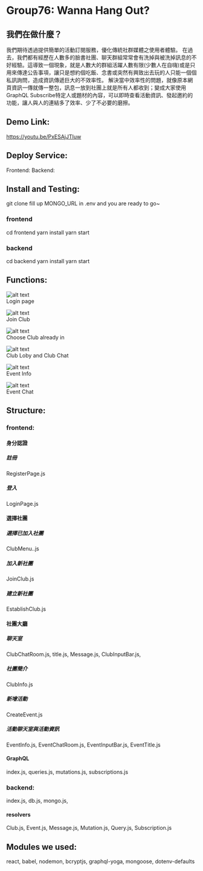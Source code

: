 # Group76: Wanna Hang Out?

## 我們在做什麼？
 我們期待透過提供簡單的活動訂閱服務，優化傳統社群媒體之使用者體驗。
 在過去，我們都有經歷在人數多的臉書社團、聊天群組常常會有洗掉與被洗掉訊息的不好經驗。這導致一個現象，就是人數大的群組活躍人數有限(少數人在自嗨)或是只用來傳達公告事項，讓只是想約個吃飯、念書或突然有興致出去玩的人只能一個個私訊詢問，造成資訊傳遞巨大的不效率性。
 解決當中效率性的問題，就像原本網頁資訊一傳就傳一整包，訊息一放到社團上就是所有人都收到；變成大家使用GraphQL Subscribe特定人或題材的內容，可以即時查看活動資訊、發起邀約的功能，讓人與人的連結多了效率、少了不必要的磨擦。
 
## Demo Link:
https://youtu.be/PxESAjJTIuw

## Deploy Service:
Frontend:
Backend:

## Install and Testing:
git clone
fill up MONGO_URL in .env and you are ready to go~   
### frontend
cd frontend
yarn install
yarn start

### backend
cd backend
yarn install
yarn start

## Functions:  
![alt text](https://github.com/isaac-debug/wp1101/blob/main/final/demoImg/Login.jpg?raw=true)   
Login page

![alt text](https://github.com/isaac-debug/wp1101/blob/main/final/demoImg/JoinClub.jpg?raw=true)   
Join Club

![alt text](https://github.com/isaac-debug/wp1101/blob/main/final/demoImg/JoinClub.jpg?raw=true)   
Choose Club already in

![alt text](https://github.com/isaac-debug/wp1101/blob/main/final/demoImg/ClubMenu.jpg?raw=true)   
Club Loby and Club Chat

![alt text](https://github.com/isaac-debug/wp1101/blob/main/final/demoImg/EventInfo.jpg?raw=true)  
Event Info

![alt text](https://github.com/isaac-debug/wp1101/blob/main/final/demoImg/EventChat.jpg?raw=true)  
Event Chat

## Structure:
### frontend:
#### 身分認證
##### 註冊
RegisterPage.js
##### 登入
LoginPage.js
#### 選擇社團
##### 選擇已加入社團
ClubMenu..js
##### 加入新社團
JoinClub.js
##### 建立新社團
EstablishClub.js
#### 社團大廳
##### 聊天室
ClubChatRoom.js, 
title.js, 
Message.js, 
ClubInputBar.js, 
##### 社團簡介
ClubInfo.js
##### 新增活動
CreateEvent.js
##### 活動聊天室與活動資訊
EventInfo.js, 
EventChatRoom.js, 
EventInputBar.js, 
EventTitle.js
#### GraphQL
index.js, 
queries.js, 
mutations.js, 
subscriptions.js 
### backend:
index.js, 
db.js, 
mongo.js, 
#### resolvers
Club.js, 
Event.js, 
Message.js, 
Mutation.js, 
Query.js,
Subscription.js
## Modules we used:
react, 
babel, 
nodemon, 
bcryptjs, 
graphql-yoga, 
mongoose, 
dotenv-defaults





